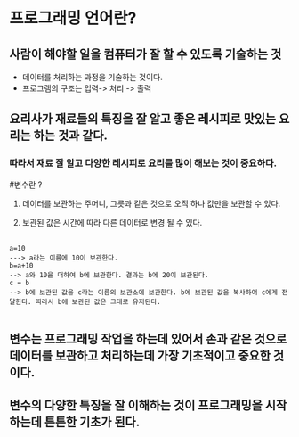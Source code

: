 # 프로그래밍 언어란?

## 사람이 해야할 일을 컴퓨터가 잘 할 수 있도록 기술하는 것​

  - 데이터를 처리하는 과정을 기술하는 것이다.
  - 프로그램의 구조는
     입력-> 처리 -> 출력

## 요리사가 재료들의 특징을 잘 알고 좋은 레시피로 맛있는 요리는 하는 것과 같다.
### 따라서 재료 잘 알고 다양한 레시피로 요리를 많이 해보는 것이 중요하다.

#변수란 ?

1. 데이터를 보관하는 주머니, 그릇과 같은 것으로
오직 하나 값만을 보관할 수 있다.

2. 보관된 값은 시간에 따라 다른 데이터로 변경 될 수 있다.
<pre>
  <code>
a=10  
---> a라는 이름에 10이 보관한다.
b=a+10  
--> a와 10을 더하여 b에 보관한다. 결과는 b에 20이 보관된다.
c = b
--> b에 보관된 값을 c라는 이름의 보관소에 보관한다. b에 보관된 값을 복사하여 c에게 전달한다. 따라서 b에 보관된 값은 그대로 유지된다.
  </code>
</pre>

## 변수는 프로그래밍 작업을 하는데 있어서 손과 같은 것으로 데이터를 보관하고 처리하는데 가장 기초적이고 중요한 것이다.
## 변수의 다양한 특징을 잘 이해하는 것이 프로그래밍을 시작하는데 튼튼한 기초가 된다.

​
